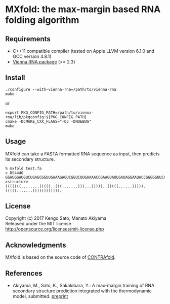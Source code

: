 MXfold: the max-margin based RNA folding algorithm
=========================================================================

Requirements
---------------

* C++11 compatible compiler (tested on Apple LLVM version 6.1.0 and GCC version 4.8.1)
* [Vienna RNA package](https://www.tbi.univie.ac.at/RNA/) (>= 2.3)

Install
---------

	./configure --with-vienna-rna=/path/to/vienna-rna
    make

or

    export PKG_CONFIG_PATH=/path/to/vienna-rna/lib/pkgconfig:${PKG_CONFIG_PATH}
    cmake -DCMAKE_CXX_FLAGS="-O3 -DNDEBUG"
    make


Usage
------

MXfold can take a FASTA formatted RNA sequence as input, then predicts
its secondary structure.

	% mxfold test.fa
	> DS4440
    GGAUGGAUGUCUGAGCGGUUGAAAGAGUCGGUCUUGAAAACCGAAGUAUUGAUAGGAAUACCGGGGGUUCGAAUCCCUCUCCAUCCG
    >structure
    (((((((........(((((..(((.......)))...)))))..(((((......))))).(((((.......)))))))))))).

License
---------

Copyright (c) 2017 Kengo Sato, Manato Akiyama  
Released under the MIT license  
http://opensource.org/licenses/mit-license.php


Acknowledgments
--------------------

MXfold is based on the source code of [CONTRAfold](http://contra.stanford.edu/contrafold/).


References
-------------

* Akiyama, M., Sato, K., Sakakibara, Y.: A max-margin training of RNA
  secondary structure prediction integrated with the thermodynamic
  model, submitted. [preprint](https://www.biorxiv.org/content/early/2017/10/18/205047)
